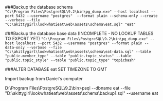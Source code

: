 ###Backup the database schema  
`
"C:\Program Files\PostgreSQL\9.2\bin\pg_dump.exe" --host localhost --port 5432 --username "postgres"  --format plain --schema-only --create --verbose --file "C:\akittygirl\lookwhatieat\web\assets\schema\eat.sql" "eat"
`
  
###Backup the database base data  (INCOMPLETE - NO LOOKUP TABLES TO EXPORT YET)
`
"C:\Program Files\PostgreSQL\9.2\bin\pg_dump.exe" --host localhost --port 5432 --username "postgres" --format plain --data-only --verbose --file "C:\akittygirl\lookwhatieat\web\assets\schema\eat-data.sql" --table "public.member_type" --table "public.topic_status" --table "public.topic_style" --table "public.topic_type" "topicbash"
`
  

###ALTER DATABASE eat SET TIMEZONE TO GMT



Import backup from Daniel's computer

D:\Program Files\PostgreSQL\9.2\bin>psql --dbname eat --file "D:\akittygirl\lookwhatieat\web\assets\schema\backup1.sql" --username eat